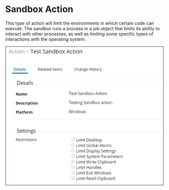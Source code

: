 [title]: # (Sandbox)
[tags]: # (action)
[priority]: # (5)
# Sandbox Action

This type of action will limit the environments in which certain code can execute. The sandbox runs a process in a job object that limits its ability to interact with other processes, as well as limiting some specific types of interactions with the operating system.

![Display Sandbox Settings](images/sandbox.png)


